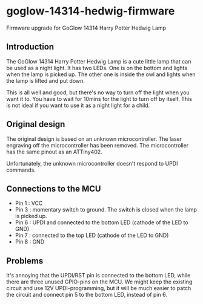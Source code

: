 # goglow-14314-hedwig-firmware
Firmware upgrade for GoGlow 14314 Harry Potter Hedwig Lamp

## Introduction
The GoGlow 14314 Harry Potter Hedwig Lamp is a cute little lamp that can be used as a night light.  It has two LEDs.  One is on the bottom and lights when the lamp is picked up.  The other one is inside the owl and lights when the lamp is lifted and put down.

This is all well and good, but there's no way to turn off the light when you want it to.  You have to wait for 10mins for the light to turn off by itself.  This is not ideal if you want to use it as a night light for a child.

## Original design
The original design is based on an unknown microcontroller.  The laser engraving off the microcontroller has been removed.  The microcontroller has the same pinout as an ATTiny402.

Unfortunately, the unknown microcontroller doesn't respond to UPDI commands.  

## Connections to the MCU
* Pin 1 : VCC
* Pin 3 : momentary switch to ground.  The switch is closed when the lamp is picked up.
* Pin 6 : UPDI and connected to the bottom LED (cathode of the LED to GND)
* Pin 7 : connected to the top LED (cathode of the LED to GND)
* Pin 8 : GND

## Problems
It's annoying that the UPDI/RST pin is connected to the bottom LED, while there are three unused GPIO-pins on the MCU.  We might keep the existing circuit and use 12V UPDI-programming, but it will be much easier to patch the circuit and connect pin 5 to the bottom LED, instead of pin 6.